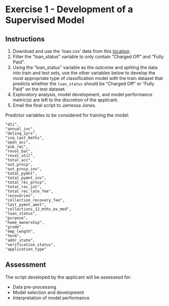 # Exercise 1 - Development of a Supervised Model

## Instructions
1. Download and use the ‘loan.csv’ data from this [location](https://kaggle.com/wendykan/lending-club-loan-data/downloads/lending-club-loan-data.zip).
2. Filter the “loan_status” variable to only contain “Charged Off” and “Fully Paid”.
3. Using the “loan_status” variable as the outcome and spliting the data into train and test sets, use the other variables below to develop the most appropriate type of classification model with the train dataset that predicts whether the `loan_status` should be “Charged Off” or “Fully Paid” on the test dataset. 
4. Exploratory analysis, model development, and model performance metric(s) are left to the discretion of the applicant.
5. Email the final script to Jamessa Jones.

Predictor variables to be considered for training the model:
```
"dti",
"annual_inc",
"delinq_2yrs",
"inq_last_6mths",
"open_acc",
"pub_rec",
"revol_bal",
"revol_util",
"total_acc",
"out_prncp",
"out_prncp_inv",
"total_pymnt",
"total_pymnt_inv",
"total_rec_prncp",
"total_rec_int",
"total_rec_late_fee",
"recoveries",
"collection_recovery_fee",
"last_pymnt_amnt",
"collections_12_mths_ex_med",
"loan_status",
"purpose",
"home_ownership",
"grade",
"emp_length",
"term",
"addr_state",
"verification_status",
"application_type"
```

## Assessment
The script developed by the applicant will be assessesd for:
- Data pre-processing
- Model selection and development
- Interpretation of model performance

 
